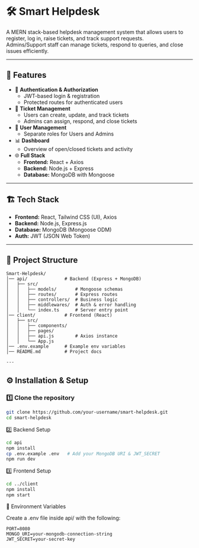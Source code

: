 # 🛠️ Smart Helpdesk

A MERN stack-based helpdesk management system that allows users to register, log in, raise tickets, and track support requests.  
Admins/Support staff can manage tickets, respond to queries, and close issues efficiently.

---

## 🚀 Features

- 🔐 **Authentication & Authorization**
  - JWT-based login & registration
  - Protected routes for authenticated users
- 🎫 **Ticket Management**
  - Users can create, update, and track tickets
  - Admins can assign, respond, and close tickets
- 👤 **User Management**
  - Separate roles for Users and Admins
- 📊 **Dashboard**
  - Overview of open/closed tickets and activity
- 🌐 **Full Stack**
  - **Frontend:** React + Axios
  - **Backend:** Node.js + Express
  - **Database:** MongoDB with Mongoose

---

## 🏗️ Tech Stack

- **Frontend:** React, Tailwind CSS (UI), Axios  
- **Backend:** Node.js, Express.js  
- **Database:** MongoDB (Mongoose ODM)  
- **Auth:** JWT (JSON Web Token)  

---

## 📂 Project Structure

```text
Smart-Helpdesk/
│── api/              # Backend (Express + MongoDB)
│   ├── src/
│   │   ├── models/       # Mongoose schemas
│   │   ├── routes/       # Express routes
│   │   ├── controllers/  # Business logic
│   │   ├── middlewares/  # Auth & error handling
│   │   └── index.ts      # Server entry point
│── client/           # Frontend (React)
│   ├── src/
│   │   ├── components/
│   │   ├── pages/
│   │   ├── api.js        # Axios instance
│   │   └── App.js
│── .env.example      # Example env variables
│── README.md         # Project docs

---
```

## ⚙️ Installation & Setup

### 1️⃣ Clone the repository
```bash
git clone https://github.com/your-username/smart-helpdesk.git
cd smart-helpdesk
```

2️⃣ Backend Setup
```bash
cd api
npm install
cp .env.example .env   # Add your MongoDB URI & JWT_SECRET
npm run dev
```

3️⃣ Frontend Setup
```bash
cd ../client
npm install
npm start
```

🔑 Environment Variables

Create a .env file inside api/ with the following:

```
PORT=8080
MONGO_URI=your-mongodb-connection-string
JWT_SECRET=your-secret-key
```




